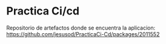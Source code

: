 # Practica Ci/cd

Repositorio de artefactos donde se encuentra la aplicacion: https://github.com/jesusod/PracticaCi-Cd/packages/2011552
